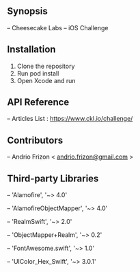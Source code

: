 ## Synopsis

– Cheesecake Labs – iOS Challenge

## Installation

1. Clone the repository
2. Run pod install
3. Open Xcode and run

## API Reference

– Articles List <JSON>: https://www.ckl.io/challenge/

## Contributors

– Andrio Frizon < <andrio.frizon@gmail.com> >

## Third-party Libraries

– 'Alamofire', '~> 4.0'

– 'AlamofireObjectMapper', '~> 4.0'

– 'RealmSwift', '~> 2.0'

– 'ObjectMapper+Realm', '~> 0.2'

– 'FontAwesome.swift', '~> 1.0'

– 'UIColor_Hex_Swift', '~> 3.0.1'

